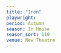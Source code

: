 ```yaml
---
title: "Iron"
playwright:
period: Autumn
season: In House
season_sort: 110
venue: New Theatre
---
```

